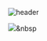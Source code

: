 ![header](https://capsule-render.vercel.app/api?type=waving&color=auto&height=300&section=header&text=Jieun%20Jeong&fontSize=90)

<img src="https://img.shields.io/badge/Python-3766AB?style=flat-square&logo=Python&logoColor=white"/></a>&nbsp

